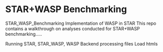 # STAR+WASP Benchmarking
STAR_WASP_Benchmarking
Implementation of WASP in STAR
This repo contains a walkthrough on analyses conducted for STAR+WASP benchmarking.....

Running STAR, STAR_WASP, WASP
Backend processing files 
Load htmls 
